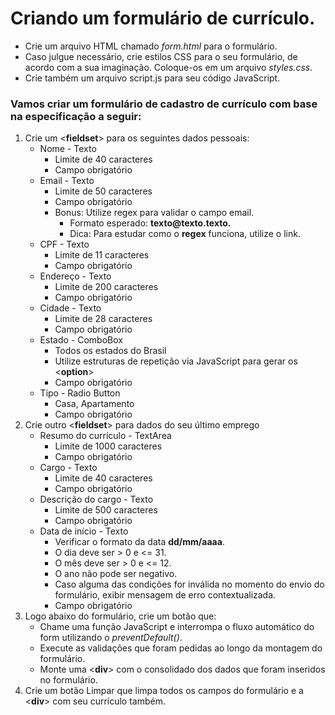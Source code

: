 <h1>Criando um formulário de currículo.</h1>
<ul>
  <li>Crie um arquivo HTML chamado <i>form.html</i> para o formulário.</li>
  <li>Caso julgue necessário, crie estilos CSS para o seu formulário, de acordo com a sua imaginação. Coloque-os em um arquivo <i>styles.css</i>.</li>
  <li>Crie também um arquivo script.js para seu código JavaScript.</li>
</ul>
<h3>Vamos criar um formulário de cadastro de currículo com base na especificação a seguir:</h3>
<ol>
  <li>Crie um <<b>fieldset</b>> para os seguintes dados pessoais:
    <ul>
      <li>Nome - Texto
        <ul>
          <li>Limite de 40 caracteres</li>
          <li>Campo obrigatório</li>
        </ul>
      </li>
      <li>Email - Texto
        <ul>
          <li>Limite de 50 caracteres</li>
          <li>Campo obrigatório</li>
          <li>Bonus: Utilize regex para validar o campo email.
            <ul>
              <li> Formato esperado: <b>texto@texto.texto.</b></li>
              <li> Dica: Para estudar como o <b>regex</b> funciona, utilize o link.</li>
            </ul>
          </li>
        </ul>
      </li>
      <li>CPF - Texto
        <ul>
          <li>Limite de 11 caracteres</li>
          <li>Campo obrigatório</li>
        </ul>
      </li>
      <li>Endereço - Texto
        <ul>
          <li>Limite de 200 caracteres</li>
          <li>Campo obrigatório</li>
        </ul>
      </li>
      <li>Cidade - Texto
        <ul>
          <li>Limite de 28 caracteres</li>
          <li>Campo obrigatório</li>
        </ul>
      </li>
      <li>Estado - ComboBox
        <ul>
          <li>Todos os estados do Brasil</li>
          <li>Utilize estruturas de repetição via JavaScript para gerar os <<b>option</b>></li>
          <li>Campo obrigatório</li>
        </ul>
      </li>
      <li>Tipo - Radio Button
        <ul>
          <li>Casa, Apartamento</li>
          <li>Campo obrigatório</li>
        </ul>
      </li>
    </ul>
  </li>
  <li>Crie outro <<b>fieldset</b>> para dados do seu último emprego
    <ul>
      <li>Resumo do currículo - TextArea
        <ul>
          <li>Limite de 1000 caracteres</li>
          <li>Campo obrigatório</li>
        </ul>
      </li>
      <li>Cargo - Texto
        <ul>
          <li>Limite de 40 caracteres</li>
          <li>Campo obrigatório</li>
        </ul>
      </li>
      <li>Descrição do cargo - Texto
        <ul>
          <li>Limite de 500 caracteres</li>
          <li>Campo obrigatório</li>
        </ul>
      </li>
      <li>Data de início - Texto
        <ul>
          <li>Verificar o formato da data <b>dd/mm/aaaa</b>.</li>
          <li>O dia deve ser > 0 e <= 31.</li>
          <li>O mês deve ser > 0 e <= 12.</li>
          <li>O ano não pode ser negativo.</li>
          <li>Caso alguma das condições for inválida no momento do envio do formulário, exibir mensagem de erro contextualizada.</li>
          <li>Campo obrigatório</li>
        </ul>
      </li>
    </ul>
  </li>
  <li>Logo abaixo do formulário, crie um botão que:
    <ul>
      <li>Chame uma função JavaScript e interrompa o fluxo automático do form utilizando o <i>preventDefault()</i>.</li>
      <li>Execute as validações que foram pedidas ao longo da montagem do formulário.</li>
      <li>Monte uma <<b>div</b>> com o consolidado dos dados que foram inseridos no formulário.</li>
    </ul>
  </li>
  <li>Crie um botão Limpar que limpa todos os campos do formulário e a <<b>div</b>> com seu currículo também.</li>
</ol>
